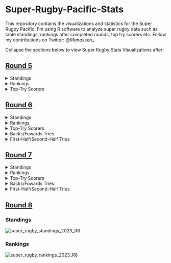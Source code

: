 # Super-Rugby-Pacific-Stats
This repository contains the visualizations and statistics for the Super Rugby Pacific. I'm using R software to analyze super rugby data such as table standings, rankings after completed rounds, top try scorers etc. Follow my contributions on Twitter: @_Manasseh__

Collapse the sections below to view Super Rugby Stats Visualizations after:

## [**Round 5**](https://github.com/manassehoduor/Super-Rugby-Pacific-Stats/tree/main/Season%202023/R5)

<details><summary>Standings</summary>

![super_rugby_2023](https://user-images.githubusercontent.com/20558188/228137394-02e42c46-ba30-4a06-b022-240dc77ad8a1.png)

</details>

<details><summary>Rankings</summary>

![super_rugby_2023_rankings](https://user-images.githubusercontent.com/20558188/228137416-d6cdd828-0900-4cb1-8fca-f66da043d384.png)

</details>

<details><summary>Top-Try Scorers</summary>

![super_rugby_2023_Top_Tries_Scorers_R5](https://user-images.githubusercontent.com/20558188/228755379-17206541-b966-49e9-923b-282042ca8806.png)

</details>


## [**Round 6**](https://github.com/manassehoduor/Super-Rugby-Pacific-Stats/tree/main/Season%202023/R6)

<details><summary>Standings</summary>

![super_rugby_2023_R6](https://user-images.githubusercontent.com/20558188/229702695-ea7f4762-3b5f-430a-8758-b1db0846d198.png)

</details>

<details><summary>Rankings</summary>

![super_rugby_2023_rankings_R6](https://user-images.githubusercontent.com/20558188/229702834-4e87cf9d-f2bb-4c0f-a667-0a3b294939cb.png)

</details>

<details><summary>Top-Try Scorers</summary>

![super_rugby_2023_top_tries_scorers_R6](https://user-images.githubusercontent.com/20558188/229702904-8c0a7969-4f03-4715-a62f-0fd3961d5dae.png)

</details>

<details><summary>Backs/Fowards Tries</summary>

![super_rugby_2023_B_F_tries_R6](https://user-images.githubusercontent.com/20558188/229702951-b2d1805f-04fa-4475-b44c-608aaaa48852.png)

</details>

<details><summary>First-Half/Second-Half Tries</summary>

![super_rugby_2023_F_S_tries_R6](https://user-images.githubusercontent.com/20558188/229702990-4daa6854-d96d-4eb2-b12b-8cc238e4823c.png)

</details>

## [**Round 7**](https://github.com/manassehoduor/Super-Rugby-Pacific-Stats/tree/main/Season%202023/R7)

<details><summary>Standings</summary>

![super_rugby_standings_2023_R7](https://user-images.githubusercontent.com/20558188/230919587-c8381e23-d09f-4e0e-9923-6f33f6b8e226.png)

</details>

<details><summary>Rankings</summary>

![super_rugby_rankings_2023_R7](https://user-images.githubusercontent.com/20558188/230919635-ed038041-0fd8-48ee-96ea-e6f598662930.png)

</details>

<details><summary>Top-Try Scorers</summary>

![super_rugby_2023_top_tries_scorers_R7](https://user-images.githubusercontent.com/20558188/231973670-18d4f819-0468-43bc-ab39-4e8611f251ac.png)

</details>

<details><summary>Backs/Fowards Tries</summary>

![super_rugby_2023_B_F_tries_R7](https://user-images.githubusercontent.com/20558188/231973836-89eafa91-4a8b-4706-a211-0dce6f9bc7c2.png)

</details>

<details><summary>First-Half/Second-Half Tries</summary>

![super_rugby_2023_F_S_tries_R7](https://user-images.githubusercontent.com/20558188/231973885-e0331ac9-fe96-4725-91a6-268496f23278.png)

</details>

## [**Round 8**](https://github.com/manassehoduor/Super-Rugby-Pacific-Stats/tree/main/Season%202023/R8)

### Standings

![super_rugby_standings_2023_R8](https://user-images.githubusercontent.com/20558188/233047265-616ec7e1-9a2a-4113-8d0d-0e46d25a9452.png)

### Rankings

![super_rugby_rankings_2023_R8](https://user-images.githubusercontent.com/20558188/233066809-ed8faa7b-4058-4aef-931c-420d315a9c3a.png)


